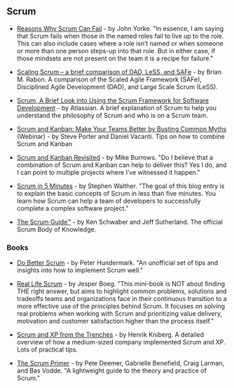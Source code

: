 ## Scrum

- [Reasons Why Scrum Can Fail](http://www.scrumexpert.com/knowledge/reasons-why-scrum-can-fail/) - by John Yorke. "In essence, I am saying that Scrum fails when those in the named roles fail to live up to the role. This can also include cases where a role isn’t named or when someone or more than one person steps-up into that role. But in either case, if those mindsets are not present on the team it is a recipe for failure."

- [Scaling Scrum – a brief comparison of DAD, LeSS, and SAFe](https://www.linkedin.com/pulse/scaling-scrum-brief-comparison-dad-less-safe-brian-m-rabon-cst-pmp) - by Brian M. Rabon. A comparison of the Scaled Agile Framework (SAFe), Disciplined Agile Development (DAD), and Large Scale Scrum (LeSS).

- [Scrum, A Brief Look into Using the Scrum Framework for Software Development](https://www.atlassian.com/agile/scrum) - by Atlassian. A brief explanation of Scrum to help you understand the philosophy of Scrum and who is on a Scrum team.

- [Scrum and Kanban: Make Your Teams Better by Busting Common Myths](https://www.scrum.org/resources/scrum-and-kanban-make-your-teams-better-busting-common-myths) (Webinar) - by Steve Porter and Daniel Vacanti. Tips on how to combine Scrum and Kanban

- [Scrum and Kanban Revisited](https://blog.agendashift.com/2017/08/29/scrum-and-kanban-revisited/) - by Mike Burrows. "Do I believe that a combination of Scrum and Kanban can help to deliver this? Yes I do, and I can point to multiple projects where I’ve witnessed it happen."

- [Scrum in 5 Minutes](http://stephenwalther.com/archive/2012/08/17/scrum-in-5-minutes) - by Stephen Walther. "The goal of this blog entry is to explain the basic concepts of Scrum in less than five minutes. You learn how Scrum can help a team of developers to successfully complete a complex software project."

- [The Scrum Guide™](http://www.scrumguides.org/scrum-guide.html) - by Ken Schwaber and Jeff Sutherland. The official Scrum Body of Knowledge.

### Books

- [Do Better Scrum](https://github.com/Bibliteca-jarcor/awesome-agile/blob/master/books/InfoQ-Do-Better-Scrum-Minibook.pdf) - by Peter Hundermark. "An unofficial set of tips and insights into how to implement Scrum well."

- [Real Life Scrum](https://github.com/Bibliteca-jarcor/awesome-agile/blob/master/books/Real%2Blife%2Bscrum_final1.pdf) - by Jesper Boeg. "This mini-book is NOT about finding THE right answer, but aims to highlight common problems, solutions and tradeoffs teams and organizations face in their continuous transition to a more effective use of the principles behind Scrum. It focuses on solving real problems when working with Scrum and prioritizing value delivery, motivation and customer satisfaction higher than the process itself."

- [Scrum and XP from the Trenches](https://github.com/Bibliteca-jarcor/awesome-agile/blob/master/books/Scrum-and-XP-from-the-Trenches-2nd-edition.pdf) - by Henrik Kniberg. A detailed overview of how a medium-sized company implemented Scrum and XP. Lots of practical tips.

- [The Scrum Primer](https://github.com/Bibliteca-jarcor/awesome-agile/blob/master/books/scrumprimer20.pdf) - by Pete Deemer, Gabrielle Benefield, Craig Larman, and Bas Vodde. "A lightweight guide to the theory and practice of Scrum."
